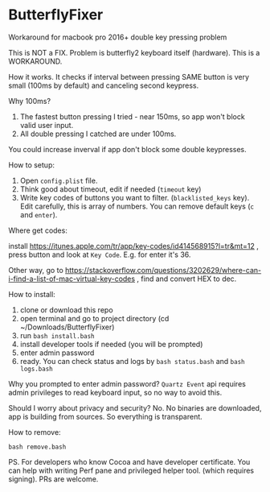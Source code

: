 # ButterflyFixer
Workaround for macbook pro 2016+ double key pressing problem

This is NOT a FIX. Problem is butterfly2 keyboard itself (hardware). 
This is a WORKAROUND. 

How it works. It checks if interval between pressing SAME button is very small (100ms by default) and canceling second keypress.

Why 100ms? 
1) The fastest button pressing I tried - near 150ms, so app won't block valid user input. 
2) All double pressing I catched are under 100ms. 

You could increase inverval if app don't block some double keypresses.

How to setup:

1) Open `config.plist` file. 
2) Think good about timeout, edit if needed (`timeout` key)
3) Write key codes of buttons you want to filter. (`blacklisted_keys` key). 
Edit carefully, this is array of numbers. You can remove default keys (`c` and `enter`).

Where get codes:

install https://itunes.apple.com/tr/app/key-codes/id414568915?l=tr&mt=12 , press button and look at `Key Code`. E.g. for enter it's 36.

Other way, go to https://stackoverflow.com/questions/3202629/where-can-i-find-a-list-of-mac-virtual-key-codes , find and convert HEX to dec.

How to install:

1) clone or download this repo
2) open terminal and go to project directory (cd ~/Downloads/ButterflyFixer)
3) run `bash install.bash`
4) install developer tools if needed (you will be prompted)
5) enter admin password
6) ready. You can check status and logs by `bash status.bash` and `bash logs.bash`

Why you prompted to enter admin password? `Quartz Event` api requires admin privileges to read keyboard input, so no way to avoid this.

Should I worry about privacy and security? No. No binaries are downloaded, app is building from sources. So everything is transparent.

How to remove:

`bash remove.bash`


PS. For developers who know Cocoa and have developer certificate. You can help with writing Perf pane and privileged helper tool. (which requires signing). PRs are welcome.
